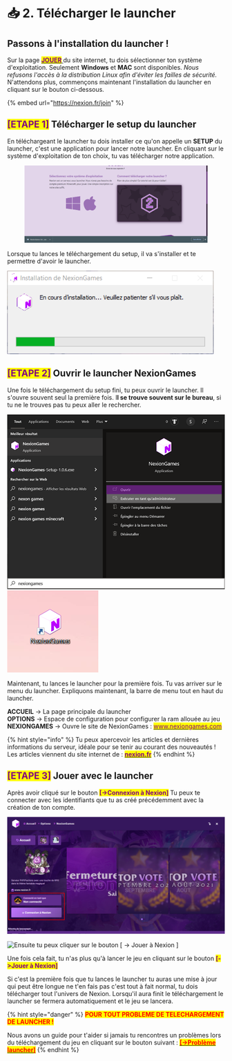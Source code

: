 # 📥 2. Télécharger le launcher

## Passons à l'installation du launcher !

Sur la page [<mark style="color:purple;">**JOUER**</mark> ](https://nexion.fr/join)du site internet, tu dois sélectionner ton système d'exploitation. Seulement **Windows** et **MAC** sont disponibles. _Nous refusons l'accès à la distribution Linux afin d'éviter les failles de sécurité._ N'attendons plus, commençons maintenant l'installation du launcher en cliquant sur le bouton ci-dessous.

{% embed url="https://nexion.fr/join" %}

## <mark style="color:purple;">\[ETAPE 1]</mark> Télécharger le setup du launcher

En téléchargeant le launcher tu dois installer ce qu'on appelle un **SETUP** du launcher, c'est une application pour lancer notre launcher. En cliquant sur le système d'exploitation de ton choix, tu vas télécharger notre application.

<figure><img src="../../.gitbook/assets/image (10).png" alt=""><figcaption></figcaption></figure>

Lorsque tu lances le téléchargement du setup, il va s'installer et te permettre d'avoir le launcher.

![Téléchargement du setup NexionGames](../../.gitbook/assets/a3e80de32eb7c640673986b590e02ebe.png)

## <mark style="color:purple;">\[ETAPE 2]</mark> Ouvrir le launcher NexionGames

Une fois le téléchargement du setup fini, tu peux ouvrir le launcher. Il s'ouvre souvent seul la première fois. I**l se trouve souvent sur le bureau**, si tu ne le trouves pas tu peux aller le rechercher.&#x20;

![Si vous n'avez rien, vous pouvez le rechercher en appuyant sur la touche Windows, ou en faisant une recherche : "nexiongames"](<../../.gitbook/assets/Sans titre - 1.png>) ![Sur le bureau, vous pouvez voir qu'une nouvelle icone est apparu -> c'est le launcher de NexionGames.](../../.gitbook/assets/98d19ebc5441c06627479c07cdde2174.png)

Maintenant, tu lances le launcher pour la première fois. Tu vas arriver sur le menu du launcher. Expliquons maintenant, la barre de menu tout en haut du launcher.

**ACCUEIL** -> La page principale du launcher\
**OPTIONS** -> Espace de configuration pour configurer la ram allouée au jeu\
**NEXIONGAMES** -> Ouvre le site de NexionGames : [<mark style="color:purple;">www.nexiongames.com</mark>](https://nexiongames.com)

{% hint style="info" %}
Tu peux apercevoir les articles et dernières informations du serveur, idéale pour se tenir au courant des nouveautés ! Les articles viennent du site internet de : [<mark style="color:purple;">**nexion.fr**</mark>](https://nexion.fr)&#x20;
{% endhint %}

## <mark style="color:purple;">\[ETAPE 3]</mark> Jouer avec le launcher

Après avoir cliqué sur le bouton <mark style="color:purple;">**\[->Connexion à Nexion]**</mark> Tu peux te connecter avec les identifiants que tu as créé précédemment avec la création de ton compte.

![](<../../.gitbook/assets/screen launcher Nexion.png>)

![Ensuite tu peux cliquer sur le bouton \[ -> Jouer à Nexion \]](../../.gitbook/assets/Screenshot\_1.png)

Une fois cela fait, tu n'as plus qu'à lancer le jeu en cliquant sur le bouton <mark style="color:purple;">**\[->Jouer à Nexion]**</mark>

Si c'est la première fois que tu lances le launcher tu auras une mise à jour qui peut être longue ne t'en fais pas c'est tout à fait normal, tu dois télécharger tout l'univers de Nexion. Lorsqu'il aura finit le téléchargement le launcher se fermera automatiquement et le jeu se lancera.



{% hint style="danger" %}
<mark style="color:red;">**POUR TOUT PROBLEME DE TELECHARGEMENT DE LAUNCHER !**</mark>

Nous avons un guide pour t'aider si jamais tu rencontres un problèmes lors du téléchargement du jeu en cliquant sur le bouton suivant : [<mark style="color:red;">**\[->Problème launcher\]**</mark>](../../aide-faq/comment-lancer-le-launcher/guide-launcher.md)
{% endhint %}
